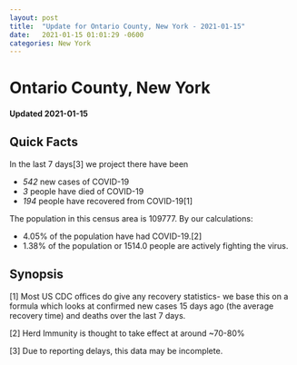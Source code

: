 ```yaml
---
layout: post
title:  "Update for Ontario County, New York - 2021-01-15"
date:   2021-01-15 01:01:29 -0600
categories: New York
---
```


# Ontario County, New York
#### Updated 2021-01-15

## Quick Facts

In the last 7 days[3] we project there have been
- *542* new cases of COVID-19
- *3* people have died of COVID-19
- *194* people have recovered from COVID-19[1]

The population in this census area is 109777. By our calculations:
- 4.05% of the population have had COVID-19.[2]
- 1.38% of the population or 1514.0 people are actively fighting the virus.

## Synopsis




[1] Most US CDC offices do give any recovery statistics- we base this on a formula which looks at confirmed new cases
15 days ago (the average recovery time) and deaths over the last 7 days.

[2] Herd Immunity is thought to take effect at around ~70-80%

[3] Due to reporting delays, this data may be incomplete.
 
    